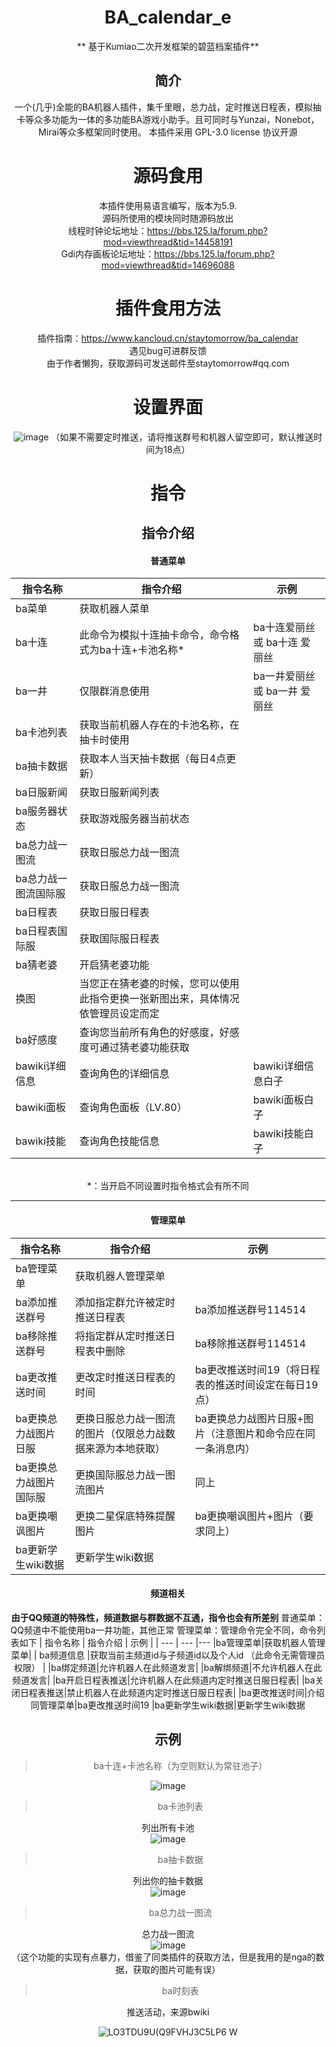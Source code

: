 # <center>BA_calendar_e

<center> ** 基于Kumiao二次开发框架的碧蓝档案插件**



## 简介

一个(几乎)全能的BA机器人插件，集千里眼，总力战，定时推送日程表，模拟抽卡等众多功能为一体的多功能BA游戏小助手。且可同时与Yunzai，Nonebot，Mirai等众多框架同时使用。
本插件采用 GPL-3.0 license 协议开源<br>
# 源码食用
本插件使用易语言编写，版本为5.9.<br>
源码所使用的模块同时随源码放出<br>
线程时钟论坛地址：https://bbs.125.la/forum.php?mod=viewthread&tid=14458191<br>
Gdi内存画板论坛地址：https://bbs.125.la/forum.php?mod=viewthread&tid=14696088<br>
# 插件食用方法 
插件指南：https://www.kancloud.cn/staytomorrow/ba_calendar<br>
遇见bug可进群反馈<br>
由于作者懒狗，获取源码可发送邮件至staytomorrow#qq.com<br>
# 设置界面
![image](https://user-images.githubusercontent.com/20775434/167650187-e36b1680-de55-45d6-b3e5-9a44f65bab07.png)
（如果不需要定时推送，请将推送群号和机器人留空即可，默认推送时间为18点）
# 指令
## 指令介绍
#### 普通菜单
|   指令名称  |指令介绍    |示例     | 
| --- | --- |--- |
|ba菜单|获取机器人菜单|
|  ba十连  |   此命令为模拟十连抽卡命令，命令格式为ba十连+卡池名称*  |   ba十连爱丽丝 或 ba十连 爱丽丝 
|  ba一井  |  仅限群消息使用  |   ba一井爱丽丝  或 ba一井 爱丽丝
|  ba卡池列表 |   获取当前机器人存在的卡池名称，在抽卡时使用  |     
|  ba抽卡数据 |  获取本人当天抽卡数据（每日4点更新）   |     
|  ba日服新闻  |  获取日服新闻列表   |     
| ba服务器状态  | 获取游戏服务器当前状态    |     
|  ba总力战一图流 | 获取日服总力战一图流    |     
| ba总力战一图流国际服  |  获取日服总力战一图流     |     
|ba日程表|获取日服日程表|
|ba日程表国际服|获取国际服日程表
|ba猜老婆|开启猜老婆功能|
|换图|当您正在猜老婆的时候，您可以使用此指令更换一张新图出来，具体情况依管理员设定而定|
|ba好感度|查询您当前所有角色的好感度，好感度可通过猜老婆功能获取|
|bawiki详细信息|查询角色的详细信息|bawiki详细信息白子
|bawiki面板|查询角色面板（LV.80）|bawiki面板白子
|bawiki技能|查询角色技能信息|bawiki技能白子
<br>
*：当开启不同设置时指令格式会有所不同

*****
#### 管理菜单
|  指令名称   |  指令介绍   | 示例 |
| --- | --- |---
|ba管理菜单|获取机器人管理菜单|
|ba添加推送群号     |   添加指定群允许被定时推送日程表  |ba添加推送群号114514
|ba移除推送群号|将指定群从定时推送日程表中删除|ba移除推送群号114514
|ba更改推送时间|更改定时推送日程表的时间|ba更改推送时间19（将日程表的推送时间设定在每日19点）
|ba更换总力战图片日服|更换日服总力战一图流的图片（仅限总力战数据来源为本地获取）|ba更换总力战图片日服+图片（注意图片和命令应在同一条消息内）
|ba更换总力战图片国际服|更换国际服总力战一图流图片|同上
|ba更换嘲讽图片|更换二星保底特殊提醒图片|ba更换嘲讽图片+图片（要求同上）
|ba更新学生wiki数据|更新学生wiki数据

#### 频道相关
**由于QQ频道的特殊性，频道数据与群数据不互通，指令也会有所差别**
普通菜单：QQ频道中不能使用ba一井功能，其他正常
管理菜单：管理命令完全不同，命令列表如下
|  指令名称   |  指令介绍   | 示例 |
| --- | --- |---
|ba管理菜单|获取机器人管理菜单|
| ba频道信息    |获取当前主频道id与子频道id以及个人id  （此命令无需管理员权限）   |
|ba绑定频道|允许机器人在此频道发言|
|ba解绑频道|不允许机器人在此频道发言|
|ba开启日程表推送|允许机器人在此频道内定时推送日服日程表|
|ba关闭日程表推送|禁止机器人在此频道内定时推送日服日程表|
|ba更改推送时间|介绍同管理菜单|ba更改推送时间19
|ba更新学生wiki数据|更新学生wiki数据


## 示例
>  ba十连+卡池名称（为空则默认为常驻池子）


![image](https://user-images.githubusercontent.com/20775434/167645774-b5098145-0cb8-4c01-a5e0-e84f9b29d58f.png)

>  ba卡池列表

列出所有卡池  
![image](https://user-images.githubusercontent.com/20775434/167646015-256a53a1-8c6a-4a61-8087-b7346d118491.png)

>  ba抽卡数据

列出你的抽卡数据<br>
![image](https://user-images.githubusercontent.com/20775434/167646201-d6d3a73b-f8d6-4df5-8a39-3a5c4d1c84b7.png)

>  ba总力战一图流

总力战一图流<br>
![image](https://user-images.githubusercontent.com/20775434/167646506-d891c4cb-3c57-4f3e-9f85-ce40876a9137.png)
<br>
（这个功能的实现有点暴力，借鉴了同类插件的获取方法，但是我用的是nga的数据，获取的图片可能有误）
>  ba时刻表

推送活动，来源bwiki<br>

![LO3TDU9U(Q9FVHJ3C5LP6 W](https://user-images.githubusercontent.com/20775434/167648768-e19f1e03-ca6b-46bd-a7ba-13955f302e8f.png)


